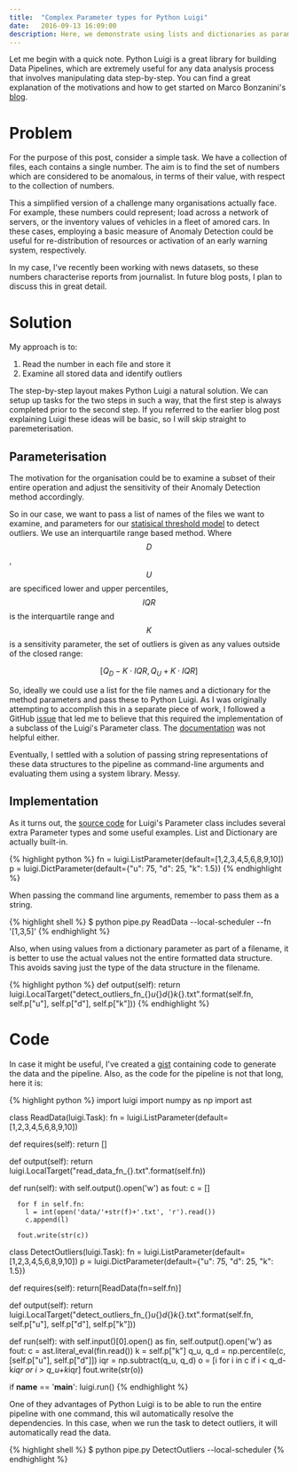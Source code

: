```yaml
---
title:  "Complex Parameter types for Python Luigi"
date:   2016-09-13 16:09:00
description: Here, we demonstrate using lists and dictionaries as parameters for our Data Pipeline that detect anomalous numbers found in a directory of files.
---
```


Let me begin with a quick note. Python Luigi is a great library for building Data Pipelines, which are extremely useful for any data analysis process that involves manipulating data step-by-step. You can find a great explanation of the motivations and how to get started on Marco Bonzanini's [blog][bonza-pipe].

# Problem

For the purpose of this post, consider a simple task. We have a collection of files, each contains a single number. The aim is to find the set of numbers which are considered to be anomalous, in terms of their value, with respect to the collection of numbers. 

This a simplified version of a challenge many organisations actually face. For example, these numbers could represent; load across a network of servers, or the inventory values of vehicles in a fleet of amored cars. In these cases, employing a basic measure of Anomaly Detection could be useful for re-distribution of resources or activation of an early warning system, respectively.

In my case, I've recently been working with news datasets, so these numbers characterise reports from journalist. In future blog posts, I plan to discuss this in great detail.

# Solution

My approach is to:

1. Read the number in each file and store it
2. Examine all stored data and identify outliers

The step-by-step layout makes Python Luigi a natural solution. We can setup up tasks for the two steps in such a way, that the first step is always completed prior to the second step. If you referred to the earlier blog post explaining Luigi these ideas will be basic, so I will skip straight to paremeterisation.

## Parameterisation 

The motivation for the organisation could be to examine a subset of their entire operation and adjust the sensitivity of their Anomaly Detection method accordingly.

So in our case, we want to pass a list of names of the files we want to examine, and parameters for our [statisical threshold model][in-quest] to detect outliers. We use an interquartile range based method. Where $$D$$, $$U$$ are specificed lower and upper percentiles, $$IQR$$ is the interquartile range and $$K$$ is a sensitivity parameter, the set of outliers is given as any values outside of the closed range:

$$[Q_D-K\cdot IQR, Q_U+K\cdot IQR]$$

So, ideally we could use a list for the file names and a dictionary for the method parameters and pass these to Python Luigi. As I was originally attempting to accomplish this in a separate piece of work, I followed a GitHub [issue][gh-issue] that led me to believe that this required the implementation of a subclass of the Luigi's Parameter class. The [documentation][luigi-param-doc] was not helpful either.

Eventually, I settled with a solution of passing string representations of these data structures to the pipeline as command-line arguments and evaluating them using a system library. Messy.

## Implementation

As it turns out, the [source code][param-source] for Luigi's Parameter class includes several extra Parameter types and some useful examples. List and Dictionary are actually built-in.

{% highlight python %}
fn = luigi.ListParameter(default=[1,2,3,4,5,6,8,9,10])
p = luigi.DictParameter(default={"u": 75, "d": 25, "k": 1.5})
{% endhighlight %}

When passing the command line arguments, remember to pass them as a string. 

{% highlight shell %}
$ python pipe.py ReadData --local-scheduler --fn '[1,3,5]'
{% endhighlight %}

Also, when using values from a dictionary parameter as part of a filename, it is better to use the actual values not the entire formatted data structure. This avoids saving just the type of the data structure in the filename.

{% highlight python %}
def output(self):
  return luigi.LocalTarget("detect_outliers_fn_{}_u_{}_d_{}_k_{}.txt".format(self.fn, self.p["u"], self.p["d"], self.p["k"]))
{% endhighlight %}

# Code

In case it might be useful, I've created a [gist][gh-gist] containing code to generate the data and the pipeline. Also, as the code for the pipeline is not that long, here it is:

{% highlight python %}
import luigi
import numpy as np
import ast

class ReadData(luigi.Task):
  fn = luigi.ListParameter(default=[1,2,3,4,5,6,8,9,10])

  def requires(self):
    return []

  def output(self):
    return luigi.LocalTarget("read_data_fn_{}.txt".format(self.fn))

  def run(self):
    with self.output().open('w') as fout:
      c = []

      for f in self.fn:
        l = int(open('data/'+str(f)+'.txt', 'r').read())
        c.append(l)

      fout.write(str(c))

class DetectOutliers(luigi.Task):
  fn = luigi.ListParameter(default=[1,2,3,4,5,6,8,9,10])
  p = luigi.DictParameter(default={"u": 75, "d": 25, "k": 1.5})

  def requires(self):
    return[ReadData(fn=self.fn)]

  def output(self):
    return luigi.LocalTarget("detect_outliers_fn_{}_u_{}_d_{}_k_{}.txt".format(self.fn, self.p["u"], self.p["d"], self.p["k"]))

  def run(self):
    with self.input()[0].open() as fin, self.output().open('w') as fout:
      c = ast.literal_eval(fin.read())
      k = self.p["k"]
      q_u, q_d = np.percentile(c, [self.p["u"], self.p["d"]])
      iqr = np.subtract(q_u, q_d)
      o = [i for i in c if i < q_d-k*iqr or i > q_u+k*iqr]
      fout.write(str(o))


if __name__ == '__main__':
  luigi.run()
{% endhighlight %}

One of they advantages of Python Luigi is to be able to run the entire pipeline with one command, this wil automatically resolve the dependencies. In this case, when we run the task to detect outliers, it will automatically read the data.

{% highlight shell %}
$ python pipe.py DetectOutliers --local-scheduler
{% endhighlight %}

[bonza-pipe]: https://marcobonzanini.com/2015/10/24/building-data-pipelines-with-python-and-luigi/
[in-quest]: http://arxiv.org/abs/1508.03981
[gh-issue]: https://github.com/spotify/luigi/issues/211
[param-source]: https://github.com/spotify/luigi/blob/master/luigi/parameter.py
[luigi-param-doc]: http://luigi.readthedocs.io/en/stable/parameters.html#parameter-types
[gh-gist]: https://gist.github.com/jonathanmanfield/1767fa19570f7a0188de08b6362e8437
